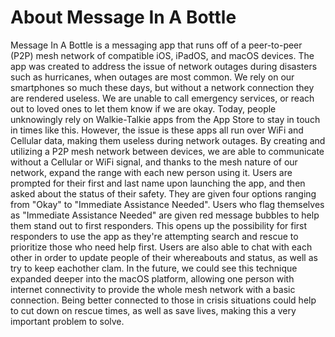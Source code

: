 # About Message In A Bottle

Message In A Bottle is a messaging app that runs off of a peer-to-peer (P2P) mesh network of compatible iOS, iPadOS, and macOS devices. The app was created to address the issue of network outages during disasters such as hurricanes, when outages are most common. We rely on our smartphones so much these days, but without a network connection they are rendered useless. We are unable to call emergency services, or reach out to loved ones to let them know if we are okay. Today, people unknowingly rely on Walkie-Talkie apps from the App Store to stay in touch in times like this. However, the issue is these apps all run over WiFi and Cellular data, making them useless during network outages. By creating and utilizing a P2P mesh network between devices, we are able to communicate without a Cellular or WiFi signal, and thanks to the mesh nature of our network, expand the range with each new person using it. Users are prompted for their first and last name upon launching the app, and then asked about the status of their safety. They are given four options ranging from "Okay" to "Immediate Assistance Needed". Users who flag themselves as "Immediate Assistance Needed" are given red message bubbles to help them stand out to first responders. This opens up the possibility for first responders to use the app as they're attempting search and rescue to prioritize those who need help first. Users are also able to chat with each other in order to update people of their whereabouts and status, as well as try to keep eachother clam. In the future, we could see this technique expanded deeper into the macOS platform, allowing one person with internet connectivity to provide the whole mesh network with a basic connection. Being better connected to those in crisis situations could help to cut down on rescue times, as well as save lives, making this a very important problem to solve.
